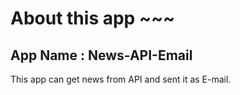 # About this app ~~~
## App Name : News-API-Email

This app can get news from API and sent it as E-mail.